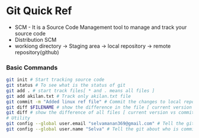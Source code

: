 # Git Quick Ref

- SCM - It is a Source Code Management tool to manage and track your source code
- Distribution SCM 
- workiong directory -> Staging area -> local repository -> remote repository(github)

### Basic Commands

```bash
git init # Start tracking source code
git status # To see what is the status of git
git add . # start track files[ * and . means all files ]
git add akilan.txt # Track only akilan.txt file
git commit -m "Added linux ref file" # Commit the changes to local repository
git diff $FILENAME # show the difference in the file [ current version vs commited version]
git diff # show the difference of all files [ current version vs commited version]
# Utility
git config --global user.email "selvamanan369@gmail.com" # Tell the git about who is commiting
git config --global user.name "Selva" # Tell the git about who is commiting


```